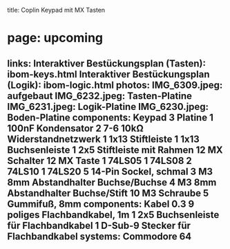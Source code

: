 title: Coplin Keypad mit MX Tasten
# page: upcoming
links:
    Interaktiver Bestückungsplan (Tasten): ibom-keys.html
    Interaktiver Bestückungsplan (Logik): ibom-logic.html
photos:
    IMG_6309.jpeg: aufgebaut
    IMG_6232.jpeg: Tasten-Platine
    IMG_6231.jpeg: Logik-Platine
    IMG_6230.jpeg: Boden-Platine
components: Keypad
    3 Platine
    1 100nF Kondensator
    2 7-6 10kΩ Widerstandnetzwerk
    1 1x13 Stiftleiste
    1 1x13 Buchsenleiste
    1 2x5 Stiftleiste mit Rahmen
    12 MX Schalter
    12 MX Taste
    1 74LS05
    1 74LS08
    2 74LS10
    1 74LS20
    5 14-Pin Sockel, schmal
    3 M3 8mm Abstandhalter Buchse/Buchse
    4 M3 8mm Abstandhalter Buchse/Stift
    10 M3 Schraube
    5 Gummifuß, 8mm
components: Kabel
    0.3 9 poliges Flachbandkabel, 1m
    1 2x5 Buchsenleiste für Flachbandkabel
    1 D-Sub-9 Stecker für Flachbandkabel
systems:
    Commodore 64
---
